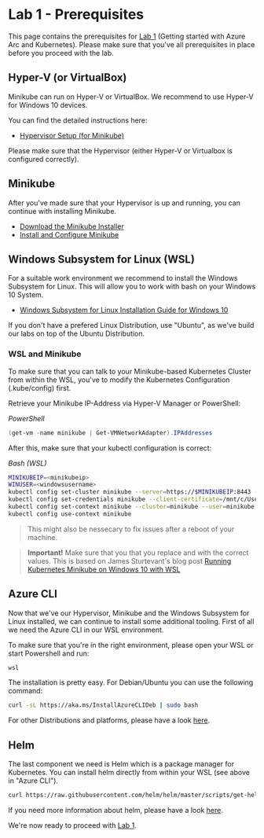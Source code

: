 # Lab 1 - Prerequisites

This page contains the prerequisites for [Lab 1](/arck8s/lab1/lab1.md) (Getting started with Azure Arc and Kubernetes). Please make sure that you've all prerequisites in place before you proceed with the lab.

## Hyper-V (or VirtualBox)

Minikube can run on Hyper-V or VirtualBox. We recommend to use Hyper-V for Windows 10 devices.

You can find the detailed instructions here:

* [Hypervisor Setup (for Minikube)](https://minikube.sigs.k8s.io/docs/start/windows/)

Please make sure that the Hypervisor (either Hyper-V or Virtualbox is configured correctly).

## Minikube

After you've made sure that your Hypervisor is up and running, you can continue with installing Minikube.

* [Download the Minikube Installer](https://minikube.sigs.k8s.io/docs/start/windows/)
* [Install and Configure Minikube](https://minikube.sigs.k8s.io/docs/start/windows/
)

## Windows Subsystem for Linux (WSL)

For a suitable work environment we recommend to install the Windows Subsystem for Linux. This will allow you to work with bash on your Windows 10 System.

* [Windows Subsystem for Linux Installation Guide for Windows 10](https://docs.microsoft.com/windows/wsl/install-win10)

If you don't have a prefered Linux Distribution, use "Ubuntu", as we've build our labs on top of the Ubuntu Distribution.

### WSL and Minikube

To make sure that you can talk to your Minikube-based Kubernetes Cluster from within the WSL, you've to modify the Kubernetes Configuration (.kube/config) first.

Retrieve your Minikube IP-Address via Hyper-V Manager or PowerShell:

_PowerShell_

```powershell
(get-vm -name minikube | Get-VMNetworkAdapter).IPAddresses
```

After this, make sure that your kubectl configuration is correct:

_Bash (WSL)_

```bash
MINIKUBEIP=<minikubeip>
WINUSER=<windowsusername>
kubectl config set-cluster minikube --server=https://$MINIKUBEIP:8443 --certificate-authority=/mnt/c/Users/$WINUSER/.minikube/ca.crt
kubectl config set-credentials minikube --client-certificate=/mnt/c/Users/$WINUSER/.minikube/client.crt --client-key=/mnt/c/Users/$WINUSER/.minikube/client.key
kubectl config set-context minikube --cluster=minikube --user=minikube
kubectl config use-context minikube
```

> This might also be nessecary to fix issues after a reboot of your machine.

> **Important!** Make sure that you that you replace <minikubeip> and <windowsusername> with the correct values.
> This is based on James Sturtevant's blog post [Running Kubernetes Minikube on Windows 10 with WSL](https://www.jamessturtevant.com/posts/Running-Kubernetes-Minikube-on-Windows-10-with-WSL/)

## Azure CLI

Now that we've our Hypervisor, Minikube and the Windows Subsystem for Linux installed, we can continue to install some additional tooling. First of all we need the Azure CLI in our WSL environment.

To make sure that you're in the right environment, please open your WSL or start Powershell and run:

```powershell
wsl
```

The installation is pretty easy. For Debian/Ubuntu you can use the following command:

```bash
curl -sL https://aka.ms/InstallAzureCLIDeb | sudo bash
```

For other Distributions and platforms, please have a look [here](https://docs.microsoft.com/cli/azure/install-azure-cli-apt?view=azure-cli-latest).

## Helm

The last component we need is Helm which is a package manager for Kubernetes. You can install helm directly from within your WSL (see above in "Azure CLI").

```bash
curl https://raw.githubusercontent.com/helm/helm/master/scripts/get-helm-3 | bash
```

If you need more information about helm, please have a look [here](https://helm.sh/docs/intro/install/).

We're now ready to proceed with [Lab 1](/arck8s/lab1/lab1.md).
